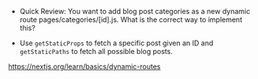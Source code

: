 * Quick Review: You want to add blog post categories as a new dynamic route pages/categories/[id].js. What is the correct way to implement this?

- Use `getStaticProps` to fetch a specific post given an ID and `getStaticPaths` to fetch all possible blog posts. 

https://nextjs.org/learn/basics/dynamic-routes